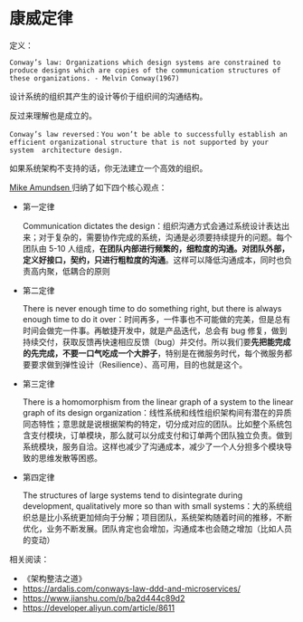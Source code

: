 # 康威定律

定义：

`Conway’s law: Organizations which design systems are constrained to  produce designs which are copies of the communication structures of  these organizations. - Melvin Conway(1967)`

设计系统的组织其产生的设计等价于组织间的沟通结构。

反过来理解也是成立的。

`Conway’s law reversed：You won’t be able to successfully establish an  efficient organizational structure that is not supported by your system  architecture design.`

如果系统架构不支持的话，你无法建立一个高效的组织。

[Mike Amundsen ](https://links.jianshu.com/go?to=https%3A%2F%2Fwww.apiacademy.co%2Fprofile%2Fmike-amundsen)归纳了如下四个核心观点：

- 第一定律

  Communication dictates the design：组织沟通方式会通过系统设计表达出来；对于复杂的，需要协作完成的系统，沟通是必须要持续提升的问题。每个团队由 5-10 人组成，**在团队内部进行频繁的，细粒度的沟通。对团队外部，定义好接口，契约，只进行粗粒度的沟通**。这样可以降低沟通成本，同时也负责高内聚，低耦合的原则

- 第二定律

  There is never enough time to do something right, but there is always enough time to do it over：时间再多，一件事也不可能做的完美，但是总有时间会做完一件事。再敏捷开发中，就是产品迭代，总会有 bug 修复，做到持续交付，获取反馈再快速相应反馈（bug）并交付。所以我们要**先把能完成的先完成，不要一口气吃成一个大胖子**，特别是在微服务时代，每个微服务都要要求做到弹性设计（Resilience）、高可用，目的也就是这个。

- 第三定律

  There is a homomorphism from the linear graph of a system to the linear graph of its design organization：线性系统和线性组织架构间有潜在的异质同态特性；意思就是说根据架构的特定，切分成对应的团队。比如整个系统包含支付模块，订单模块，那么就可以分成支付和订单两个团队独立负责。做到系统模块，服务自洽。这样也减少了沟通成本，减少了一个人分担多个模块导致的思维发散等困惑。

- 第四定律

  The structures of large systems tend to disintegrate during development, qualitatively more so than with small systems：大的系统组织总是比小系统更加倾向于分解；项目团队，系统架构随着时间的推移，不断优化，业务不断发展。团队肯定也会增加，沟通成本也会随之增加（比如人员的变动）

相关阅读：

- 《架构整洁之道》
- https://ardalis.com/conways-law-ddd-and-microservices/
- https://www.jianshu.com/p/ba2d444c89d2
- https://developer.aliyun.com/article/8611

